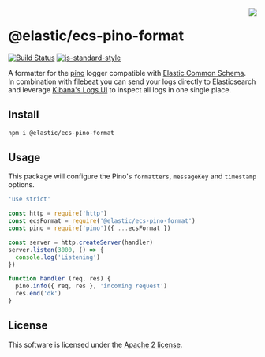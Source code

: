 <img align="right" width="auto" height="auto" src="https://www.elastic.co/static-res/images/elastic-logo-200.png">

# @elastic/ecs-pino-format

[![Build Status](https://apm-ci.elastic.co/buildStatus/icon?job=apm-agent-nodejs%2Fecs-logging-js-mbp%2Fmaster)](https://apm-ci.elastic.co/job/apm-agent-nodejs/job/ecs-logging-js-mbp/job/master/)  [![js-standard-style](https://img.shields.io/badge/code%20style-standard-brightgreen.svg?style=flat)](http://standardjs.com/)

A formatter for the [pino](https://www.npmjs.com/package/pino) logger compatible with [Elastic Common Schema](https://www.elastic.co/guide/en/ecs/current/index.html).<br/>
In combination with [filebeat](https://www.elastic.co/products/beats/filebeat) you can send your logs directly to Elasticsearch and leverage [Kibana's Logs UI](https://www.elastic.co/guide/en/infrastructure/guide/current/logs-ui-overview.html) to inspect all logs in one single place.

## Install
```sh
npm i @elastic/ecs-pino-format
```

## Usage
This package will configure the Pino's `formatters`, `messageKey` and `timestamp` options.

```js
'use strict'

const http = require('http')
const ecsFormat = require('@elastic/ecs-pino-format')
const pino = require('pino')({ ...ecsFormat })

const server = http.createServer(handler)
server.listen(3000, () => {
  console.log('Listening')
})

function handler (req, res) {
  pino.info({ req, res }, 'incoming request')
  res.end('ok')
}
```

## License
This software is licensed under the [Apache 2 license](./LICENSE).
